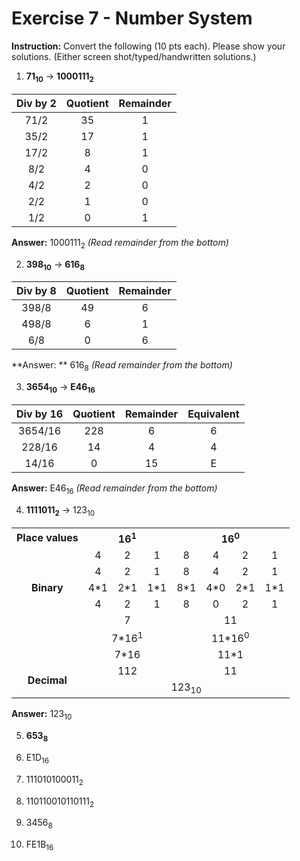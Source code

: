 # Exercise 7 - Number System

**Instruction:** Convert the following (10 pts each). Please show your solutions. (Either screen shot/typed/handwritten solutions.)



1. **71<sub>10</sub>** &rarr; **1000111<sub>2</sub>**

| Div by 2 | Quotient | Remainder |
| :------: | :------: | :-------: |
|   71/2   |    35    |     1     |
|   35/2   |    17    |     1     |
|   17/2   |    8     |     1     |
|   8/2    |    4     |     0     |
|   4/2    |    2     |     0     |
|   2/2    |    1     |     0     |
|   1/2    |    0     |     1     |

<strong>Answer:</strong>  1000111<sub>2</sub> <em>(Read remainder from the bottom)</em>




2. **398<sub>10</sub>**  &rarr;  **616<sub>8</sub>**


| Div by 8 | Quotient | Remainder |
| :------: | :------: | :-------: |
|  398/8   |    49    |     6     |
|  498/8   |    6     |     1     |
|   6/8    |    0     |     6     |

**Answer: ** 616<sub>8</sub> <em>(Read remainder from the bottom)</em>




3. **3654<sub>10</sub>** &rarr; **E46<sub>16</sub>**

| Div by 16 | Quotient | Remainder | Equivalent |
| :-------: | :------: | :-------: | :--------: |
|  3654/16  |   228    |     6     |     6      |
|  228/16   |    14    |     4     |     4      |
|   14/16   |    0     |    15     |     E      |

**Answer:** E46<sub>16</sub> <em>(Read remainder from the bottom)</em>



4. **1111011<sub>2</sub>** &rarr; 123<sub>10</sub>

<table style="text-align:center">
    <tr style="text-align:center">
    	<th>Place values</th>
        <th colspan="3">16<sup>1</sup></th>
        <th colspan="4">16<sup>0</sup></th>
    </tr>
    <tr style="text-align:center">
        <td></td>
        <td>4</td>
        <td>2</td>
		<td>1</td>
        <td>8</td>
        <td>4</td>
        <td>2</td>
        <td>1</td>
    </tr>
    <tr style="text-align:center">
        <td rowspan="3"><strong>Binary</strong></td>
        <td>4</td>
        <td>2</td>
		<td>1</td>
        <td>8</td>
        <td>4</td>
        <td>2</td>
        <td>1</td>
    </tr>
    <tr style="text-align:center">
        <td>4*1</td>
        <td>2*1</td>
		<td>1*1</td>
        <td>8*1</td>
        <td>4*0</td>
        <td>2*1</td>
        <td>1*1</td>
    </tr>
    <tr style="text-align:center">
        <td>4</td>
        <td>2</td>
		<td>1</td>
        <td>8</td>
        <td>0</td>
        <td>2</td>
        <td>1</td>
    </tr>
    <tr style="text-align:center">
        <td></td>
        <td colspan="3">7</td>
        <td colspan="4">11</td>
    </tr>
    <tr style="text-align:center">
        <td></td>
        <td colspan="3">7*16<sup>1</sup></td>
        <td colspan="4">11*16<sup>0</sup></td>
    </tr>
    <tr style="text-align:center">
        <td></td>
        <td colspan="3">7*16</td>
        <td colspan="4">11*1</td>
    </tr>
    <tr style="text-align:center">
        <td rowspan="2"><strong>Decimal</strong></td>
        <td colspan="3">112</td>
        <td colspan="4">11</td>
    </tr>
    <tr style="text-align:center">
    	<td colspan="7">123<sub>10</sub></td>
    </tr>
</table>

**Answer:** 123<sub>10</sub>



5. **653<sub>8</sub>**

   

6. E1D<sub>16</sub>

   

7. 111010100011<sub>2</sub>

   

8. 110110010110111<sub>2</sub>

   

9. 3456<sub>8</sub>

   

10. FE1B<sub>16</sub>
